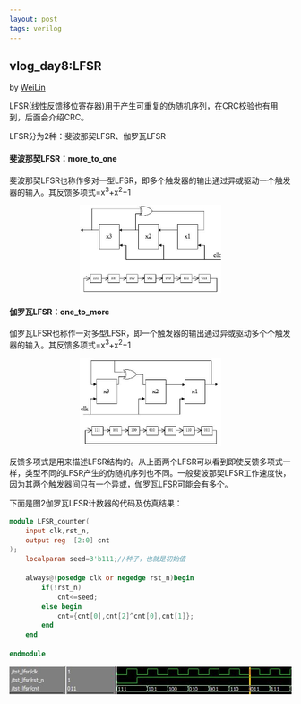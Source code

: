 ```yaml
---
layout: post
tags: verilog
---
```


## vlog_day8:LFSR
by [WeiLin](https://github.com/xLinWei)

LFSR(线性反馈移位寄存器)用于产生可重复的伪随机序列，在CRC校验也有用到，后面会介绍CRC。

LFSR分为2种：斐波那契LFSR、伽罗瓦LFSR
#### 斐波那契LFSR：more_to_one
斐波那契LFSR也称作多对一型LFSR，即多个触发器的输出通过异或驱动一个触发器的输入。其反馈多项式=x<sup>3</sup>+x<sup>2</sup>+1
<center><img src="image/08_LFSR1.png" width="50%"></center>


#### 伽罗瓦LFSR：one_to_more
伽罗瓦LFSR也称作一对多型LFSR，即一个触发器的输出通过异或驱动多个个触发器的输入。其反馈多项式=x<sup>3</sup>+x<sup>2</sup>+1
<center><img src="image/08_LFSR2.png" width="50%"></center>

反馈多项式是用来描述LFSR结构的。从上面两个LFSR可以看到即使反馈多项式一样，类型不同的LFSR产生的伪随机序列也不同。一般斐波那契LFSR工作速度快，因为其两个触发器间只有一个异或，伽罗瓦LFSR可能会有多个。

下面是图2伽罗瓦LFSR计数器的代码及仿真结果：
```verilog
module LFSR_counter(
    input clk,rst_n,
    output reg  [2:0] cnt
);
    localparam seed=3'b111;//种子，也就是初始值

    always@(posedge clk or negedge rst_n)begin
        if(!rst_n)
            cnt<=seed;
        else begin
            cnt={cnt[0],cnt[2]^cnt[0],cnt[1]};
        end
    end

endmodule
```
<center><img src="image/08_result.png"></center>